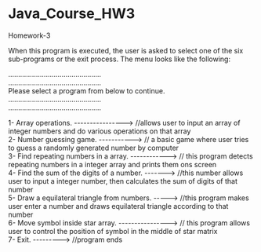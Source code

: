 # Java_Course_HW3
Homework-3

When this program is executed, the user is asked to select one of the six sub-programs or the exit process. The menu looks like the following:<br />

...............................................<br />
...............................................<br />
Please select a program from below to continue.<br />
...............................................<br />
...............................................<br />

1- Array operations. ----------------> //allows user to input an array of integer numbers and do various operations on that array<br />
2- Number guessing game. -----------> // a basic game where user tries to guess a randomly generated number by computer<br />
3- Find repeating numbers in a array. ------------> // this program detects repeating numbers in a integer array and prints them ons screen<br />
4- Find the sum of the digits of a number. -------> //this number allows user to input a integer number, then calculates the sum of digits of that number<br />
5- Draw a equilateral triangle from numbers. -----> //this program makes user enter a number and draws equilateral triangle according to that number<br />
6- Move symbol inside star array. ----------------> // this program allows user to control the position of symbol in the middle of star matrix<br />
7- Exit. ---------> //program ends<br />
